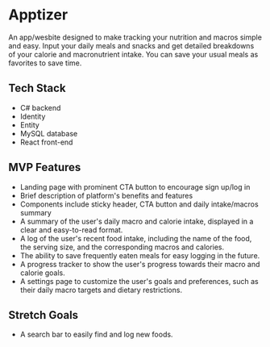 # Apptizer
An app/wesbite designed to make tracking your nutrition and macros simple and easy. Input your daily meals and snacks and get detailed breakdowns of your calorie and macronutrient intake. You can save your usual meals as favorites to save time. 

## Tech Stack

- C# backend
- Identity
- Entity
- MySQL database
- React front-end

## MVP Features
- Landing page with prominent CTA button to encourage sign up/log in
- Brief description of platform's benefits and features
- Components include sticky header, CTA button and daily intake/macros summary
- A summary of the user's daily macro and calorie intake, displayed in a clear and easy-to-read format.
- A log of the user's recent food intake, including the name of the food, the serving size, and the corresponding macros and calories.
- The ability to save frequently eaten meals for easy logging in the future.
- A progress tracker to show the user's progress towards their macro and calorie goals.
- A settings page to customize the user's goals and preferences, such as their daily macro targets and dietary restrictions.

## Stretch Goals

- A search bar to easily find and log new foods.